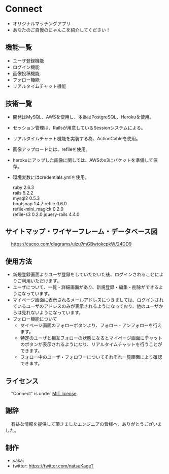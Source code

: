 # Connect
* オリジナルマッチングアプリ
* あなたのご自慢のにゃんこを紹介してください！

## 機能一覧
* ユーザ登録機能
* ログイン機能
* 画像投稿機能
* フォロー機能
* リアルタイムチャット機能

## 技術一覧
* 開発はMySQL、AWSを使用し、本番はPostgreSQL、Herokuを使用。
* セッション管理は、Railsが用意しているSessionシステムによる。
* リアルタイムチャット機能を実装する為、ActionCableを使用。
* 画像アップロードには、refileを使用。
* herokuにアップした画像に関しては、AWSのs3にバケットを準備して保存。
* 環境変数にはcredentials.ymlを使用。

    ruby 2.6.3  
    rails 5.2.2  
    mysql2 0.5.3  
    bootsnap 1.4.7 
    refile 0.6.0  
    refile-mini_magick 0.2.0  
    refile-s3 0.2.0
    jquery-rails 4.4.0


## サイトマップ・ワイヤーフレーム・データベース図
 &emsp; https://cacoo.com/diagrams/ulzu7mGBwtokcpkW/24DD9

## 使用方法
* 新規登録画面よりユーザ登録をしていただいた後、ログインされることによりご利用いただけます。
* ユーザについて、一覧・詳細画面があり、新規登録・編集・削除ができるようになっています。
* マイページ画面に表示されるメールアドレスにつきましては、ログインされているユーザのアドレスのみが表示されるようになっており、他のユーザからは見れないようになっています。
* フォロー機能について
  * マイページ画面のフォローボタンより、フォロー・アンフォローを行えます。
  * 特定のユーザと相互フォローの状態になるとマイページ画面にチャットのボタンが表示されるようになり、リアルタイムチャットを行うことができます。
  * フォロー中のユーザ・フォロワーについてそれぞれ一覧画面により確認できます。

## ライセンス
 &emsp; "Connect" is under [MIT license](https://en.wikipedia.org/wiki/MIT_License).
 
## 謝辞
 &emsp; 有益な情報を提供して頂きましたエンジニアの皆様へ、ありがとうございました。

## 制作
* sakai
* twitter: https://twitter.com/natsuKageT